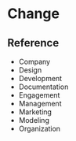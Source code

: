 # Change

## Reference

-   Company
-   Design
-   Development
-   Documentation
-   Engagement
-   Management
-   Marketing
-   Modeling
-   Organization
